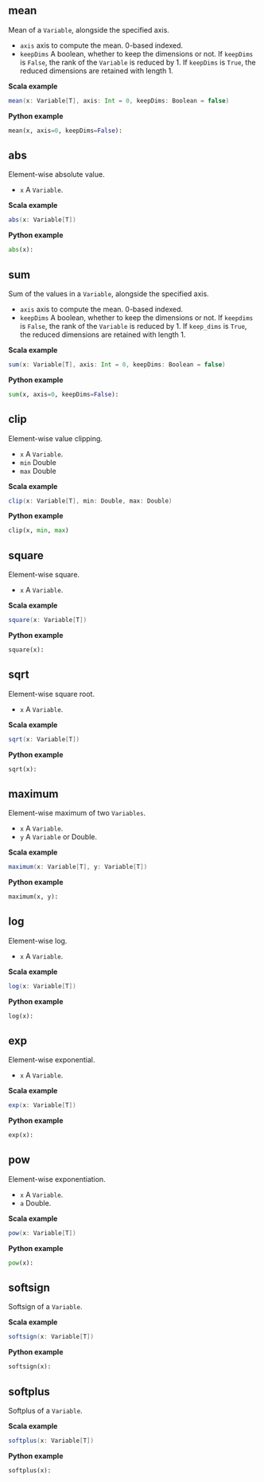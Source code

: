 ## mean

 Mean of a `Variable`, alongside the specified axis.
- `axis` axis to compute the mean. 0-based indexed.
- `keepDims` A boolean, whether to keep the dimensions or not.
   If `keepDims` is `False`, the rank of the `Variable` is reduced
   by 1. If `keepDims` is `True`,
   the reduced dimensions are retained with length 1.
   
   
**Scala example**
```scala
mean(x: Variable[T], axis: Int = 0, keepDims: Boolean = false)
```


**Python example**
```python
mean(x, axis=0, keepDims=False):
```

## abs

 Element-wise absolute value.
- `x` A `Variable`.
   
   
**Scala example**
```scala
abs(x: Variable[T])
```


**Python example**
```python
abs(x):
```

## sum

 Sum of the values in a `Variable`, alongside the specified axis.
- `axis` axis to compute the mean. 0-based indexed.
- `keepDims` A boolean, whether to keep the dimensions or not.
   If `keepdims` is `False`, the rank of the `Variable` is reduced
   by 1. If `keep_dims` is `True`,
   the reduced dimensions are retained with length 1.
   
   
**Scala example**
```scala
sum(x: Variable[T], axis: Int = 0, keepDims: Boolean = false)
```


**Python example**
```python
sum(x, axis=0, keepDims=False):
```

## clip

 Element-wise value clipping.
- `x` A `Variable`.
- `min` Double
- `max` Double
   
   
**Scala example**
```scala
clip(x: Variable[T], min: Double, max: Double)
```


**Python example**
```python
clip(x, min, max)
```

## square

 Element-wise square.
- `x` A `Variable`.
   
   
**Scala example**
```scala
square(x: Variable[T])
```


**Python example**
```python
square(x):
```

## sqrt

 Element-wise square root.
- `x` A `Variable`.
   
   
**Scala example**
```scala
sqrt(x: Variable[T])
```


**Python example**
```python
sqrt(x):
```

## maximum

 Element-wise maximum of two `Variables`.
- `x` A `Variable`.
- `y` A `Variable` or Double.
   
**Scala example**
```scala
maximum(x: Variable[T], y: Variable[T])
```


**Python example**
```python
maximum(x, y):
```

## log

 Element-wise log.
- `x` A `Variable`.
   
   
**Scala example**
```scala
log(x: Variable[T])
```


**Python example**
```python
log(x):
```

## exp

 Element-wise exponential.
- `x` A `Variable`.
   
   
**Scala example**
```scala
exp(x: Variable[T])
```


**Python example**
```python
exp(x):
```

## pow

 Element-wise exponentiation.
- `x` A `Variable`.
- `a` Double.   
   
**Scala example**
```scala
pow(x: Variable[T])
```


**Python example**
```python
pow(x):
```

## softsign

 Softsign of a `Variable`.
   
   
**Scala example**
```scala
softsign(x: Variable[T])
```


**Python example**
```python
softsign(x):
```

## softplus

 Softplus of a `Variable`.
   
   
**Scala example**
```scala
softplus(x: Variable[T])
```


**Python example**
```python
softplus(x):
```


